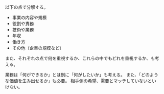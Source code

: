 以下の点で分解する。

- 事業の内容や規模
- 役割や責務
- 技術や業務
- 年収
- 働き方
- その他（企業の規模など）

また、それぞれの点で何を重視するか、これらの中でもどれを重視するか、も考える。

業務は「何ができるか」とは別に「何がしたいか」も考える。
また、「どのような価値を生み出せるか」も必要。
相手側の希望、需要とマッチしていないといけない。
